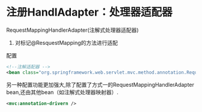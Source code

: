 #  注册HandlAdapter：处理器适配器


RequestMappingHandlerAdapter(注解式处理器适配器)
1. 对标记@ResquestMapping的方法进行适配

配置
```xml
<!--注解适配器 -->
<bean class="org.springframework.web.servlet.mvc.method.annotation.RequestMappingHandlerAdapter"/>
```

另一种配置功能更加强大,除了配置了方式一的RequestMappingHandlerAdapter bean,还由其他bean（如注解式处理器映射器）.
```xml
<mvc:annotation-drivern />
``````